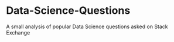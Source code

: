 # Data-Science-Questions
A  small analysis of popular Data Science questions asked on Stack Exchange 
